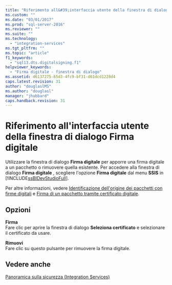 ```yaml
---
title: "Riferimento all&#39;interfaccia utente della finestra di dialogo Firma digitale | Microsoft Docs"
ms.custom: ""
ms.date: "03/01/2017"
ms.prod: "sql-server-2016"
ms.reviewer: ""
ms.suite: ""
ms.technology: 
  - "integration-services"
ms.tgt_pltfrm: ""
ms.topic: "article"
f1_keywords: 
  - "sql13.dts.digitalsigning.f1"
helpviewer_keywords: 
  - "Firma digitale - finestra di dialogo"
ms.assetid: d6137275-65d3-4fc9-bf31-d61dcd1228d4
caps.latest.revision: 31
author: "douglaslMS"
ms.author: "douglasl"
manager: "jhubbard"
caps.handback.revision: 31
---
```

# Riferimento all&#39;interfaccia utente della finestra di dialogo Firma digitale
  Utilizzare la finestra di dialogo **Firma digitale** per apporre una firma digitale a un pacchetto o rimuovere quella esistente. Per accedere alla finestra di dialogo **Firma digitale** , scegliere l'opzione **Firma digitale** dal menu **SSIS** in [!INCLUDE[ssBIDevStudioFull](../../includes/ssbidevstudiofull-md.md)].  
  
 Per altre informazioni, vedere [Identificazione dell'origine dei pacchetti con firme digitali](../../integration-services/packages/identify-the-source-of-packages-with-digital-signatures.md) e [Firma di un pacchetto tramite certificato digitale](../../integration-services/packages/sign-a-package-by-using-a-digital-certificate.md).  
  
## Opzioni  
 **Firma**  
 Fare clic per aprire la finestra di dialogo **Seleziona certificato** e selezionare il certificato da usare.  
  
 **Rimuovi**  
 Fare clic su questo pulsante per rimuovere la firma digitale.  
  
## Vedere anche  
 [Panoramica sulla sicurezza &#40;Integration Services&#41;](../../integration-services/security/security-overview-integration-services.md)  
  
  